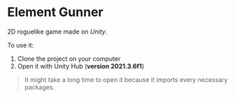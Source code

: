 # Element Gunner
2D roguelike game made on *Unity*.

To use it:
1. Clone the project on your computer
2. Open it with Unity Hub (**version 2021.3.6f1**)

> It might take a long time to open it because it imports every necessary packages.
